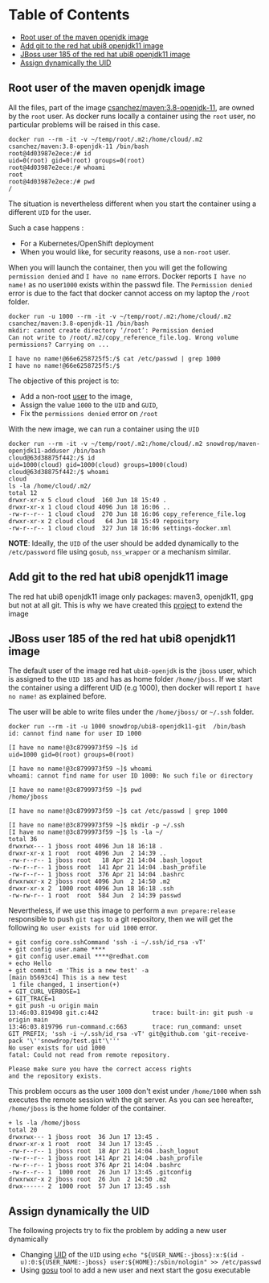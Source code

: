 Table of Contents
=================

   * [Root user of the maven openjdk image](#root-user-of-the-maven-openjdk-image)
   * [Add git to the red hat ubi8 openjdk11 image](#add-git-to-the-red-hat-ubi8-openjdk11-image)
   * [JBoss user 185 of the red hat ubi8 openjdk11 image](#jboss-user-185-of-the-red-hat-ubi8-openjdk11-image)
   * [Assign dynamically the UID](#assign-dynamically-the-uid)
    
## Root user of the maven openjdk image 

All the files, part of the image [csanchez/maven:3.8-openjdk-11](https://github.com/carlossg/docker-maven), are owned by the `root` user. As docker runs locally
a container using the `root` user, no particular problems will be raised in this case. 

```shell script
docker run --rm -it -v ~/temp/root/.m2:/home/cloud/.m2 csanchez/maven:3.8-openjdk-11 /bin/bash
root@4d03987e2ece:/# id
uid=0(root) gid=0(root) groups=0(root)
root@4d03987e2ece:/# whoami
root
root@4d03987e2ece:/# pwd
/
```

The situation is nevertheless different when you start the container using a different `UID` for the user.

Such a case happens :
- For a Kubernetes/OpenShift deployment
- When you would like, for security reasons, use a `non-root` user.

When you will launch the container, then you will get the following `permission denied` and `I have no name` errors.
Docker reports `I have no name!` as no user`1000` exists within the passwd file. The `Permission denied` error is due to the fact that
docker cannot access on my laptop the `/root` folder.

```shell script
docker run -u 1000 --rm -it -v ~/temp/root/.m2:/home/cloud/.m2 csanchez/maven:3.8-openjdk-11 /bin/bash
mkdir: cannot create directory ‘/root’: Permission denied
Can not write to /root/.m2/copy_reference_file.log. Wrong volume permissions? Carrying on ...

I have no name!@66e6258725f5:/$ cat /etc/passwd | grep 1000
I have no name!@66e6258725f5:/$ 
```

The objective of this project is to:
- Add a non-root [user](./maven-jdk-adduser) to the image,
- Assign the value `1000` to the `UID` and `GUID`,
- Fix the `permissions denied` error on `/root`

With the new image, we can run a container using the `UID` 

```shell script
docker run --rm -it -v ~/temp/root/.m2:/home/cloud/.m2 snowdrop/maven-openjdk11-adduser /bin/bash
cloud@63d38875f442:/$ id
uid=1000(cloud) gid=1000(cloud) groups=1000(cloud)
cloud@63d38875f442:/$ whoami
cloud
ls -la /home/cloud/.m2/
total 12
drwxr-xr-x 5 cloud cloud  160 Jun 18 15:49 .
drwxr-xr-x 1 cloud cloud 4096 Jun 18 16:06 ..
-rw-r--r-- 1 cloud cloud  270 Jun 18 16:06 copy_reference_file.log
drwxr-xr-x 2 cloud cloud   64 Jun 18 15:49 repository
-rw-r--r-- 1 cloud cloud  327 Jun 18 16:06 settings-docker.xml
```

**NOTE**: Ideally, the `UID` of the user should be added dynamically to the `/etc/password` file using `gosub`, `nss_wrapper` or a mechanism similar.
  
## Add git to the red hat ubi8 openjdk11 image

The red hat ubi8 openjdk11 image only packages: maven3, openjdk11, gpg but not at all git. This is why we have created this [project](./git)
to extend the image

## JBoss user 185 of the red hat ubi8 openjdk11 image

The default user of the image red hat `ubi8-openjdk` is the `jboss` user, which is assigned to the `UID 185` and has as home folder `/home/jboss`.
If we start the container using a different UID (e.g 1000), then docker will report `I have no name!` as explained before.

The user will be able to write files under the `/home/jboss/` or `~/.ssh` folder.

```shell script
docker run --rm -it -u 1000 snowdrop/ubi8-openjdk11-git  /bin/bash
id: cannot find name for user ID 1000

[I have no name!@3c8799973f59 ~]$ id
uid=1000 gid=0(root) groups=0(root)

[I have no name!@3c8799973f59 ~]$ whoami
whoami: cannot find name for user ID 1000: No such file or directory

[I have no name!@3c8799973f59 ~]$ pwd
/home/jboss

[I have no name!@3c8799973f59 ~]$ cat /etc/passwd | grep 1000

[I have no name!@3c8799973f59 ~]$ mkdir -p ~/.ssh
[I have no name!@3c8799973f59 ~]$ ls -la ~/
total 36
drwxrwx--- 1 jboss root 4096 Jun 18 16:18 .
drwxr-xr-x 1 root  root 4096 Jun  2 14:39 ..
-rw-r--r-- 1 jboss root   18 Apr 21 14:04 .bash_logout
-rw-r--r-- 1 jboss root  141 Apr 21 14:04 .bash_profile
-rw-r--r-- 1 jboss root  376 Apr 21 14:04 .bashrc
drwxrwxr-x 2 jboss root 4096 Jun  2 14:50 .m2
drwxr-xr-x 2  1000 root 4096 Jun 18 16:18 .ssh
-rw-rw-r-- 1 root  root  584 Jun  2 14:39 passwd
```

Nevertheless, if we use this image to perform a `mvn prepare:release` responsible to push `git tags` to a git repository,
then we will get the following `No user exists for uid 1000` error.
```shell script
+ git config core.sshCommand 'ssh -i ~/.ssh/id_rsa -vT'
+ git config user.name ****
+ git config user.email ****@redhat.com
+ echo Hello
+ git commit -m 'This is a new test' -a
[main b5693c4] This is a new test
 1 file changed, 1 insertion(+)
+ GIT_CURL_VERBOSE=1
+ GIT_TRACE=1
+ git push -u origin main
13:46:03.819498 git.c:442               trace: built-in: git push -u origin main
13:46:03.819796 run-command.c:663       trace: run_command: unset GIT_PREFIX; 'ssh -i ~/.ssh/id_rsa -vT' git@github.com 'git-receive-pack '\''snowdrop/test.git'\'''
No user exists for uid 1000
fatal: Could not read from remote repository.

Please make sure you have the correct access rights
and the repository exists.
```
This problem occurs as the user `1000` don't exist under `/home/1000` when ssh executes the remote session with the git server.
As you can see hereafter, `/home/jboss` is the home folder of the container.
```shell script
+ ls -la /home/jboss
total 20
drwxrwx--- 1 jboss root  36 Jun 17 13:45 .
drwxr-xr-x 1 root  root  34 Jun 17 13:45 ..
-rw-r--r-- 1 jboss root  18 Apr 21 14:04 .bash_logout
-rw-r--r-- 1 jboss root 141 Apr 21 14:04 .bash_profile
-rw-r--r-- 1 jboss root 376 Apr 21 14:04 .bashrc
-rw-r--r-- 1  1000 root  26 Jun 17 13:45 .gitconfig
drwxrwxr-x 2 jboss root  26 Jun  2 14:50 .m2
drwx------ 2  1000 root  57 Jun 17 13:45 .ssh
```

## Assign dynamically the UID

The following projects try to fix the problem by adding a new user dynamically

- Changing [UID](./uid/) of the `UID` using `echo "${USER_NAME:-jboss}:x:$(id -u):0:${USER_NAME:-jboss} user:${HOME}:/sbin/nologin" >> /etc/passwd`
- Using [gosu](./gosu/) tool to add a new user and next start the gosu executable